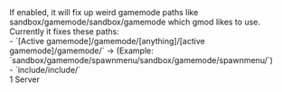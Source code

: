 <function name="holylib_filesystem_fixgmodpath" parent="" type="libraryfield">
    <description>
        If enabled, it will fix up weird gamemode paths like sandbox/gamemode/sandbox/gamemode which gmod likes to use.<br>
		Currently it fixes these paths:<br>
		- `[Active gamemode]/gamemode/[anything]/[active gamemode]/gamemode/` -> (Example: `sandbox/gamemode/spawnmenu/sandbox/gamemode/spawnmenu/`)<br>
		- `include/include/`<br>
    </description>
    <value>1</value>
    <realm>Server</realm>
</function>